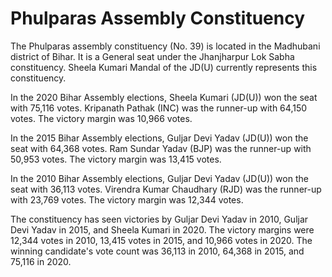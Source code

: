 # Phulparas Assembly Constituency

The Phulparas assembly constituency (No. 39) is located in the Madhubani district of Bihar. It is a General seat under the Jhanjharpur Lok Sabha constituency. Sheela Kumari Mandal of the JD(U) currently represents this constituency.

In the 2020 Bihar Assembly elections, Sheela Kumari (JD(U)) won the seat with 75,116 votes. Kripanath Pathak (INC) was the runner-up with 64,150 votes. The victory margin was 10,966 votes.

In the 2015 Bihar Assembly elections, Guljar Devi Yadav (JD(U)) won the seat with 64,368 votes. Ram Sundar Yadav (BJP) was the runner-up with 50,953 votes. The victory margin was 13,415 votes.

In the 2010 Bihar Assembly elections, Guljar Devi Yadav (JD(U)) won the seat with 36,113 votes. Virendra Kumar Chaudhary (RJD) was the runner-up with 23,769 votes. The victory margin was 12,344 votes.

The constituency has seen victories by Guljar Devi Yadav in 2010, Guljar Devi Yadav in 2015, and Sheela Kumari in 2020. The victory margins were 12,344 votes in 2010, 13,415 votes in 2015, and 10,966 votes in 2020. The winning candidate's vote count was 36,113 in 2010, 64,368 in 2015, and 75,116 in 2020.
